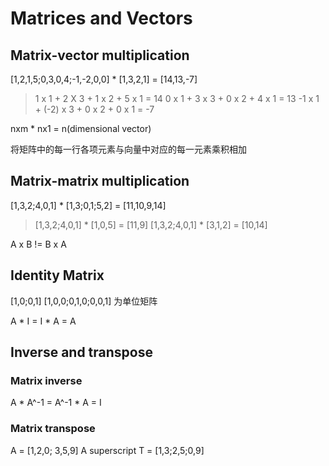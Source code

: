 # Matrices and Vectors

## Matrix-vector multiplication

[1,2,1,5;0,3,0,4;-1,-2,0,0] * [1,3,2,1] = [14,13,-7]
> 1 x 1 + 2 X 3 + 1 x 2 + 5 x 1 = 14
0 x 1 + 3 x 3 + 0 x 2 + 4 x 1 = 13
-1 x 1 + (-2) x 3 + 0 x 2 + 0 x 1 = -7

nxm * nx1 = n(dimensional vector)

将矩阵中的每一行各项元素与向量中对应的每一元素乘积相加

## Matrix-matrix multiplication

[1,3,2;4,0,1] * [1,3;0,1;5,2] = [11,10,9,14]

> [1,3,2;4,0,1] * [1,0,5] = [11,9]
[1,3,2;4,0,1] * [3,1,2] = [10,14]

A x B != B x A

## Identity Matrix

[1,0;0,1] [1,0,0;0,1,0;0,0,1] 为单位矩阵

A * I = I * A = A

## Inverse and transpose

### Matrix inverse
A * A^-1 = A^-1 * A = I

### Matrix transpose

A = [1,2,0; 3,5,9]
A superscript T = [1,3;2,5;0,9]
